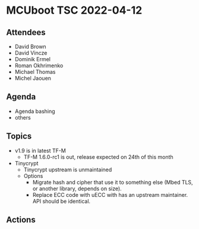# MCUboot TSC 2022-04-12

## Attendees

- David Brown
- David Vincze
- Dominik Ermel
- Roman Okhrimenko
- Michael Thomas
- Michel Jaouen

## Agenda

- Agenda bashing
- others

## Topics

- v1.9 is in latest TF-M
  - TF-M 1.6.0-rc1 is out, release expected on 24th of this month
- Tinycrypt
  - Tinycrypt upstream is unmaintained
  - Options
    - Migrate hash and cipher that use it to something else (Mbed TLS,
      or another library, depends on size).
    - Replace ECC code with uECC with has an upstream maintainer. API
      should be identical.

## Actions
